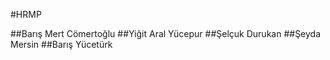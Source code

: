 #HRMP

##Barış Mert Cömertoğlu
##Yiğit Aral Yücepur
##Şelçuk Durukan
##Şeyda Mersin
##Barış Yücetürk
